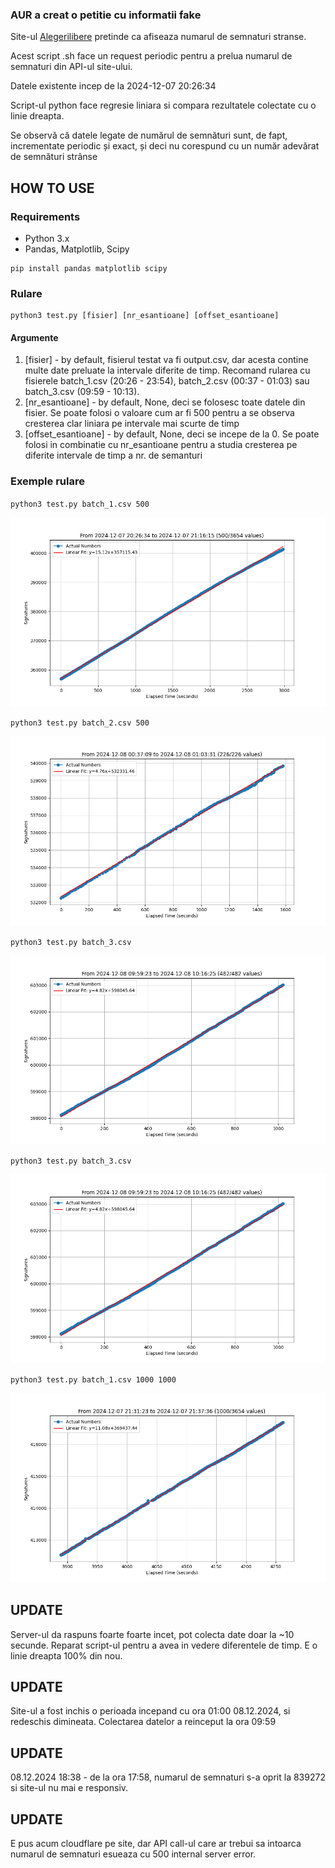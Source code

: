 ### AUR a creat o petitie cu informatii fake

Site-ul [Alegerilibere](https://alegerilibere.ro/index.html) pretinde ca afiseaza numarul de semnaturi stranse.

Acest script .sh face un request periodic pentru a prelua numarul de semnaturi din API-ul site-ului.

Datele existente incep de la 2024-12-07 20:26:34

Script-ul python face regresie liniara si compara rezultatele colectate cu o linie dreapta.

Se observă că datele legate de numărul de semnături sunt, de fapt, incrementate periodic și exact, și deci nu corespund cu un număr adevărat de semnături strânse

## HOW TO USE

### Requirements

- Python 3.x
- Pandas, Matplotlib, Scipy

```
pip install pandas matplotlib scipy
```

### Rulare

```
python3 test.py [fisier] [nr_esantioane] [offset_esantioane]
```

#### Argumente

1. [fisier] - by default, fisierul testat va fi output.csv, dar acesta contine multe date preluate la intervale diferite de timp. Recomand rularea cu fisierele batch_1.csv (20:26 - 23:54), batch_2.csv (00:37 - 01:03) sau batch_3.csv (09:59 - 10:13).
2. [nr_esantioane] - by default, None, deci se folosesc toate datele din fisier. Se poate folosi o valoare cum ar fi 500 pentru a se observa cresterea clar liniara pe intervale mai scurte de timp
3. [offset_esantioane] - by default, None, deci se incepe de la 0. Se poate folosi in combinatie cu nr_esantioane pentru a studia cresterea pe diferite intervale de timp a nr. de semanturi

### Exemple rulare

`python3 test.py batch_1.csv 500`

![500 de esantioane din primul batch](imagini/fig1.png)

`python3 test.py batch_2.csv 500`

![500 de esantioane din al doilea batch](imagini/fig2.png)

`python3 test.py batch_3.csv`

![Esantioanele din al treilea batch](imagini/fig3.png)

`python3 test.py batch_3.csv`

![Esantioanele din al treilea batch](imagini/fig3.png)

`python3 test.py batch_1.csv 1000 1000`

![1000 de Esantioane, offset cu 1000, din primul batch](imagini/fig4.png)

## UPDATE

Server-ul da raspuns foarte foarte incet, pot colecta date doar la ~10 secunde. Reparat script-ul pentru a avea in vedere diferentele de timp. E o linie dreapta 100% din nou.

## UPDATE

Site-ul a fost inchis o perioada incepand cu ora 01:00 08.12.2024, si redeschis dimineata. Colectarea datelor a reinceput la ora 09:59

## UPDATE

08.12.2024 18:38 - de la ora 17:58, numarul de semnaturi s-a oprit la 839272 si site-ul nu mai e responsiv.

## UPDATE

E pus acum cloudflare pe site, dar API call-ul care ar trebui sa intoarca numarul de semnaturi esueaza cu 500 internal server error.
